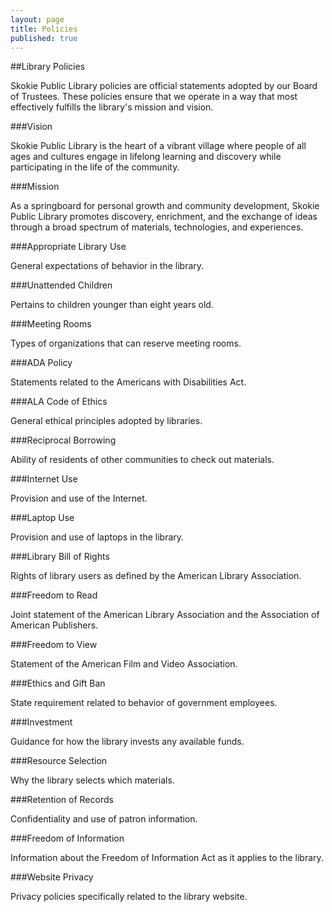 ```yaml
---
layout: page
title: Policies
published: true
---
```


##Library Policies

Skokie Public Library policies are official statements adopted by our Board of Trustees. These policies ensure that we operate in a way that most effectively fulfills the library's mission and vision.

###Vision

Skokie Public Library is the heart of a vibrant village where people of all ages and cultures engage in lifelong learning and discovery while participating in the life of the community.

###Mission

As a springboard for personal growth and community development, Skokie Public Library promotes discovery, enrichment, and the exchange of ideas through a broad spectrum of materials, technologies, and experiences.

###Appropriate Library Use 

General expectations of behavior in the library.

###Unattended Children

Pertains to children younger than eight years old.

###Meeting Rooms

Types of organizations that can reserve meeting rooms.

###ADA Policy

Statements related to the Americans with Disabilities Act.

###ALA Code of Ethics

General ethical principles adopted by libraries.

###Reciprocal Borrowing

Ability of residents of other communities to check out materials.

###Internet Use

Provision and use of the Internet.

###Laptop Use

Provision and use of laptops in the library.

###Library Bill of Rights

Rights of library users as defined by the American Library Association.

###Freedom to Read

Joint statement of the American Library Association and the Association of American Publishers.

###Freedom to View

Statement of the American Film and Video Association.

###Ethics and Gift Ban

State requirement related to behavior of government employees.

###Investment

Guidance for how the library invests any available funds.

###Resource Selection

Why the library selects which materials.

###Retention of Records

Confidentiality and use of patron information.

###Freedom of Information

Information about the Freedom of Information Act as it applies to the library.



###Website Privacy

Privacy policies specifically related to the library website.